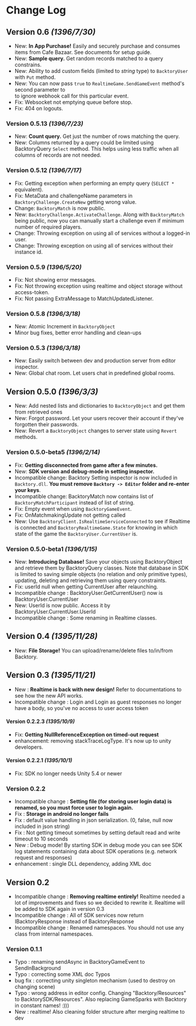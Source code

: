 Change Log
==========
## Version 0.6 *(1396/7/30)*
* New: **In App Purchase!** Easily and securely purchase and consumes items from Cafe Bazaar.
  See documents for setup guide. 
* New: **Sample query.** Get random records matched to a query constrains.
* New: Ability to add custom fields (limited to _string_ type) to `BacktoryUser` with `Put` method. 
* New: You can now pass `true` to `RealtimeGame.SendGameEvent` method's second parameter to  
  to ignore webhook call for this particular event.
* Fix: Websocket not emptying queue before stop.
* Fix: 404 on logouts.
   

### Version 0.5.13 *(1396/7/23)*
* New: **Count query.** Get just the number of rows matching the query.
* New: Columns returned by a query could be limited using BacktoryQuery `Select` method. This helps using less traffic when all 
 columns of records are not needed.

### Version 0.5.12 *(1396/7/17)*
* Fix: Getting exception when performing an empty query (`SELECT *` equivalent).
* Fix: MetaData and challengeName parameters in `BacktoryChallenge.CreateNew` getting wrong value.
* Change: `BacktoryMatch` is now public.
* New: `BacktoryChallenge.ActivateChallenge`. Along with `BacktoryMatch` being public, now you can
  manually start a challenge even if minimum number of required players.
* Change: Throwing exception on using all of services without a logged-in user.
* Change: Throwing exception on using all of services without their instance id. 

### Version 0.5.9 *(1396/5/20)*
* Fix: Not showing error messages.
* Fix: Not throwing exception using realtime and object storage without access-token.
* Fix: Not passing ExtraMessage to MatchUpdatedListener.

### Version 0.5.8 *(1396/3/18)*
* New: Atomic Increment in `BacktoryObject`
* Minor bug fixes, better error handling and clean-ups 

### Version 0.5.3 *(1396/3/18)*
* New: Easily switch between dev and production server from editor inspector.
* New: Global chat room. Let users chat in predefined global rooms.

## Version 0.5.0 *(1396/3/3)*
* New: Add nested lists and dictionaries to `BacktoryObject` and get them from retrieved ones
* New: Forgot password. Let your users recover their account if they've forgotten their passwords. 
* New: Revert a `BacktoryObject` changes to server state using `Revert` methods.

### Version 0.5.0-beta5 *(1396/2/14)*
* Fix: __Getting disconnected from game after a few minutes.__
* New: __SDK version and debug-mode in setting inspector.__
* Incompatible change: Backtory Setting inspector is now included in `Backtory.dll`. 
  __You must remove `Backtory -> Editor` folder and re-enter your keys__. 
* Incompatible change: BacktoryMatch now contains list of `BacktoryMatchParticipant` instead of 
  list of string.
* Fix: Empty event when using `BacktoryGameEvent`.
* Fix: OnMatchmakingUpdate not getting called
* New: Use `BacktoryClient.IsRealtimeServiceConnected` to see if Realtime is connected and 
  `BacktoryRealtimeGame.State` for knowing in which state of the game 
  the `BacktoryUser.CurrentUser` is.  

### Version 0.5.0-beta1 *(1396/1/15)*
* New: __Introducing Database!__ Save your objects using BacktoryObject and retrieve 
  them by BacktoryQuery classes. Note that database in SDK is limited to saving simple objects
  (no relation and only primitive types), updating, deleting and retrieving them using query 
  constraints.
* Fix: userId null when getting CurrentUser after relaunching.
* Incompatible change : BacktoryUser.GetCurrentUser() now is BacktoryUser.CurrentUser 
* New: UserId is now public. Access it by BacktoryUser.CurrentUser.UserId
* Incompatible change : Some renaming in Realtime classes.

## Version 0.4 *(1395/11/28)*
* New: __File Storage!__ You can upload/rename/delete files to/in/from Backtory.

## Version 0.3 *(1395/11/21)*
* New : __Realtime is back with new design!__ Refer to documentations to see how the new API works.
* Incompatible change : Login and Login as guest responses no longer have a body, so you've no access to user access token

#### Version 0.2.2.3 *(1395/10/9)*
 * Fix: __Getting NullReferenceException on timed-out request__
 * enhancement: removing stackTraceLogType. It's now up to unity developers. 

#### Version 0.2.2.1 *(1395/10/1)*
 * Fix: SDK no longer needs Unity 5.4 or newer

### Version 0.2.2 
 * Incompatible change	: __Setting file (for storing user login data) is renamed, so you must force user to login again.__
 * Fix : __Storage in android no longer fails__ 
 * Fix : default value handling in json serialization. (0, false, null now included in json string)
 * Fix : Not getting timeout sometimes by setting default read and write timeout to 10 seconds
 * New : Debug mode! By starting SDK in debug mode you can see SDK log statements
		containing data about SDK operations (e.g. network request and responses)
 * enhancement : single DLL dependency, adding XML doc
## Version 0.2
 * Incompatible change : __Removing realtime entirely!__ Realtime needed a lot of improvements and fixes so we decided to rewrite it.
 Realtime will be added to SDK again in version 0.3 
 * Incompatible change : All of SDK services now return IBacktoryResponse instead of BacktoryResponse
 * Incompatible change : Renamed namespaces. You should not use any class
		from internal namespaces.

### Version 0.1.1
* Typo : renaming sendAsync in BacktoryGameEvent to SendInBackground
* Typo : correcting some XML doc Typos
* bug fix : correcting unity singleton mechanism (used to destroy on changing scene)
* Typo : wrong address in editor config. Changing "Backtory/Resources" to BacktorySDK/Resources". Also replacing GameSparks with Backtory in constant names! :)))
* New : realtime! Also cleaning folder structure after merging realtime to dev

